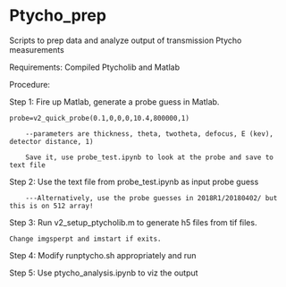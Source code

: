 # Ptycho_prep
Scripts to prep data and analyze output of transmission Ptycho measurements

Requirements: Compiled Ptycholib and Matlab

Procedure:

Step 1: Fire up Matlab, generate a probe guess in Matlab. 

	probe=v2_quick_probe(0.1,0,0,0,10.4,800000,1)
	      
        --parameters are thickness, theta, twotheta, defocus, E (kev), detector distance, 1)
	  
        Save it, use probe_test.ipynb to look at the probe and save to text file

Step 2: Use the text file from probe_test.ipynb as input probe guess

        ---Alternatively, use the probe guesses in 2018R1/20180402/ but this is on 512 array!

Step 3: Run v2_setup_ptycholib.m to generate h5 files from tif files. 

	Change imgsperpt and imstart if exits.

Step 4: Modify runptycho.sh appropriately and run

Step 5: Use ptycho_analysis.ipynb to viz the output

